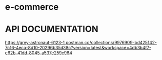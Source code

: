 # e-commerce

# API DOCUMENTATION
https://grey-astronaut-6123-1.postman.co/collections/9976909-bd425142-7c16-4eca-8d10-20296b35d38c?version=latest&workspace=4db3b4f7-e62b-41dd-8045-a537e259c964